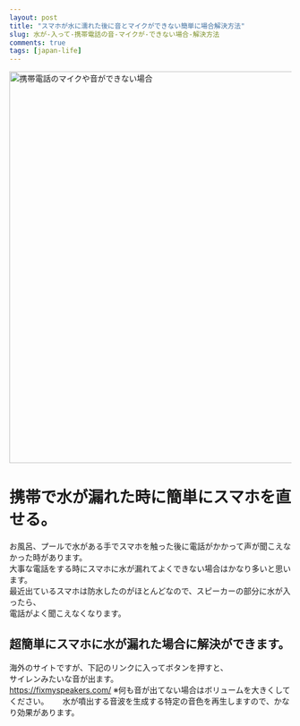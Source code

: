 ```yaml
---
layout: post
title: "スマホが水に濡れた後に音とマイクができない簡単に場合解決方法"
slug: 水が-入って-携帯電話の音-マイクが-できない場合-解決方法
comments: true
tags: [japan-life]
---
```

<img src="https://drive.google.com/uc?export=view&id=1GDoTF_NzXa5Vfgc-63SX7EoVypdn3Rov" alt="携帯電話のマイクや音ができない場合"  width="700" >

# 携帯で水が漏れた時に簡単にスマホを直せる。
お風呂、プールで水がある手でスマホを触った後に電話がかかって声が聞こえなかった時があります。  
大事な電話をする時にスマホに水が漏れてよくできない場合はかなり多いと思います。  
最近出ているスマホは防水したのがほとんどなので、スピーカーの部分に水が入ったら、  
電話がよく聞こえなくなります。  

## 超簡単にスマホに水が漏れた場合に解決ができます。
海外のサイトですが、下記のリンクに入ってボタンを押すと、  
サイレンみたいな音が出ます。  
https://fixmyspeakers.com/
※何も音が出てない場合はボリュームを大きくしてください。　　
水が噴出する音波を生成する特定の音色を再生しますので、かなり効果があります。  